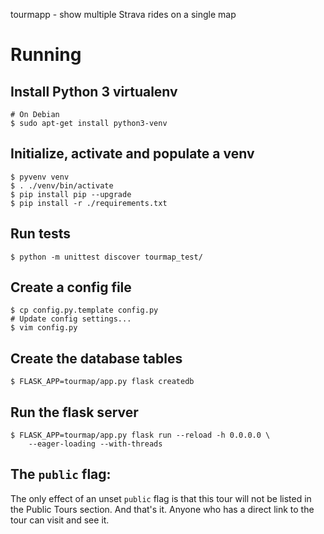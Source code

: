tourmapp - show multiple Strava rides on a single map


# Running

## Install Python 3 virtualenv

    # On Debian
    $ sudo apt-get install python3-venv

## Initialize, activate and populate a venv

    $ pyvenv venv
    $ . ./venv/bin/activate
    $ pip install pip --upgrade
    $ pip install -r ./requirements.txt

## Run tests

    $ python -m unittest discover tourmap_test/

## Create a config file

    $ cp config.py.template config.py
    # Update config settings...
    $ vim config.py

## Create the database tables

    $ FLASK_APP=tourmap/app.py flask createdb

## Run the flask server

    $ FLASK_APP=tourmap/app.py flask run --reload -h 0.0.0.0 \
        --eager-loading --with-threads



## The ``public`` flag:

The only effect of an unset ``public`` flag is that this tour will not be
listed in the Public Tours section. And that's it. Anyone who has a direct
link to the tour can visit and see it.
